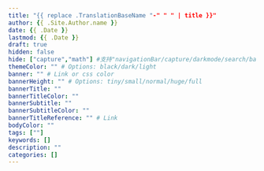 ```yaml
---
title: "{{ replace .TranslationBaseName "-" " " | title }}"
author: {{ .Site.Author.name }}
date: {{ .Date }}
lastmod: {{ .Date }}
draft: true
hidden: false
hide: ["capture","math"] #支持"navigationBar/capture/darkmode/search/banner/dateTime/toc/pagination/photoPopup/math/related/comment/copyright/footer"
themeColor: "" # Options: black/dark/light
banner: "" # Link or css color
bannerHeight: "" # Options: tiny/small/normal/huge/full
bannerTitle: ""
bannerTitleColor: ""
bannerSubtitle: ""
bannerSubtitleColor: ""
bannerTitleReference: "" # Link
bodyColor: ""
tags: [""]
keywords: []
description: ""
categories: []
---
```


<!--more-->
